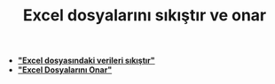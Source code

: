﻿---
title: Excel dosyalarını sıkıştır ve onar
second_title: Documen
type: docs
url: /tr/compress-and-repair-excel-files/
linktitle: Sıkıştır ve Onar
keywords: Deep file compression vs. Quick compression; Comprehensive file repair vs. Partial repair attempts; Automatic error detection vs. User manual check
description: Depolama alanını optimize etmek için dosya boyutlarını azaltarak ve bozuk dosyaları onarmak için işlevsellik sağlayarak veri bütünlüğünü ve kullanılabilirliğini sağlar
weight: 100
kwords: Derin dosya sıkıştırma ve Hızlı sıkıştırma; Kapsamlı dosya onarımı ve Kısmi onarım girişimleri; Otomatik hata tespiti ve Kullanıcı kılavuzu kontrolleri
---
- **["Excel dosyasındaki verileri sıkıştır"](https://docs.aspose.cloud/cells/compress-excel-files/)**
- **["Excel Dosyalarını Onar"](https://docs.aspose.cloud/cells/repair-excel-files/)**
